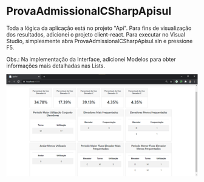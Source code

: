 # ProvaAdmissionalCSharpApisul

Toda a lógica da aplicação está no projeto "Api".
Para fins de visualização dos resultados, adicionei o projeto client-react. 
Para executar no Visual Studio, simplesmente abra ProvaAdmissionalCSharpApisul.sln e pressione F5.

Obs.: Na implementação da Interface, adicionei Modelos para obter informações mais detalhadas nas Lists.

![alt text](https://github.com/alessandrobnunes/ProvaAdmissionalApisul/blob/master/screenshot.png?raw=true)